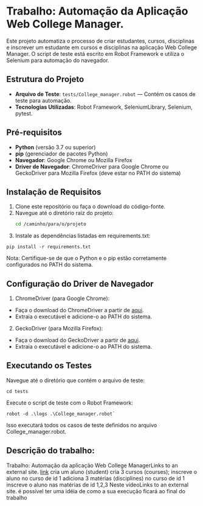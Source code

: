 # Trabalho: Automação da Aplicação Web College Manager.

Este projeto automatiza o processo de criar estudantes, cursos, disciplinas e inscrever um estudante em cursos e disciplinas na aplicação Web College Manager. O script de teste está escrito em Robot Framework e utiliza o Selenium para automação do navegador.

## Estrutura do Projeto

- **Arquivo de Teste**: `tests/College_manager.robot` — Contém os casos de teste para automação.
- **Tecnologias Utilizadas**: Robot Framework, SeleniumLibrary, Selenium, pytest.

## Pré-requisitos

- **Python** (versão 3.7 ou superior)
- **pip** (gerenciador de pacotes Python)
- **Navegador**: Google Chrome ou Mozilla Firefox
- **Driver de Navegador**: ChromeDriver para Google Chrome ou GeckoDriver para Mozilla Firefox (deve estar no PATH do sistema)

## Instalação de Requisitos

1. Clone este repositório ou faça o download do código-fonte.
2. Navegue até o diretório raiz do projeto:
   ```bash
   cd /caminho/para/o/projeto
   ```
3. Instale as dependências listadas em requirements.txt:
```
pip install -r requirements.txt 
```
Nota: Certifique-se de que o Python e o pip estão corretamente configurados no PATH do sistema.

## Configuração do Driver de Navegador
1. ChromeDriver (para Google Chrome):
* Faça o download do ChromeDriver a partir de [aqui](https://developer.chrome.com/docs/chromedriver/downloads?hl=pt-br).
* Extraia o executável e adicione-o ao PATH do sistema.
2. GeckoDriver (para Mozilla Firefox):
* Faça o download do GeckoDriver a partir de [aqui](https://github.com/mozilla/geckodriver/releases).
* Extraia o executável e adicione-o ao PATH do sistema.

## Executando os Testes
Navegue até o diretório que contém o arquivo de teste:
```
cd tests
```
Execute o script de teste com o Robot Framework:
```
robot -d .\logs .\College_manager.robot`
```
Isso executará todos os casos de teste definidos no arquivo College_manager.robot.

## Descrição do trabalho:

Trabalho: Automação da aplicação Web College ManagerLinks to an external site.
[link](https://tdd-detroid.onrender.com/)
cria um aluno (student)
cria 3 cursos (courses);
inscreve o aluno no curso de id 1
adiciona 3 matérias (disciplines) no curso de id 1
inscreve o aluno nas matérias de id 1,2,3
Neste vídeoLinks to an external site. é possível ter uma idéia de como a sua execução ficará ao final do trabalho
